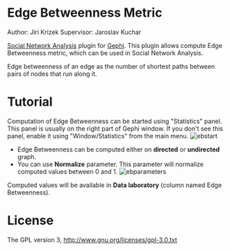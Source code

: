 # Edge Betweenness Metric
Author: Jiri Krizek
Supervisor: Jaroslav Kuchar

<a href="https://gephi.org/plugins/social-network-analysis/">Social Network Analysis</a> plugin for <a href="http://www.gephi.org">Gephi</a>. 
This plugin allows compute Edge Betweenness metric, which can be used in Social Network Analysis. 

Edge betweenness of an edge as the number of shortest paths between pairs of nodes that run along it.

# Tutorial

Computation of Edge Betweenness can be started using "Statistics" panel. This
panel is usually on the right part of Gephi window. If you don't see this panel,
enable it using "Window/Statistics" from the main menu.
![ebstart](https://raw.github.com/jaroslav-kuchar/EdgeBetweennessMetric/master/images/eb.png)

* Edge Betweenness can be computed either on **directed** or **undirected** graph. 
* You can use **Normalize** parameter. This parameter will normalize computed values between 0 and 1.
![ebparameters](https://raw.github.com/jaroslav-kuchar/EdgeBetweennessMetric/master/images/eb2.png)

Computed values will be available in **Data laboratory** (column named Edge Betweenness).

# License
The GPL version 3, http://www.gnu.org/licenses/gpl-3.0.txt
